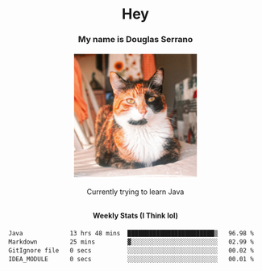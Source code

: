 <h1 align="center">Hey </h1>
<h3 align="center">My name is Douglas Serrano</h3>
<p align="center"><img src="cheeky.jpg" alt="My cat, Chiqui" width="250" height="250">
<p align="center">Currently trying to learn Java
<h2> </h2>
<h4 align="center">Weekly Stats (I Think lol)</h4>
<!--START_SECTION:waka-->

```txt
Java             13 hrs 48 mins  ████████████████████████▒   96.98 %
Markdown         25 mins         ▓░░░░░░░░░░░░░░░░░░░░░░░░   02.99 %
GitIgnore file   0 secs          ░░░░░░░░░░░░░░░░░░░░░░░░░   00.02 %
IDEA_MODULE      0 secs          ░░░░░░░░░░░░░░░░░░░░░░░░░   00.01 %
```

<!--END_SECTION:waka-->
